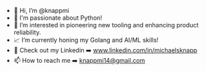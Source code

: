 - 👋 Hi, I’m @knappmi
- 🐍 I'm passionate about Python!
- 👀 I’m interested in pioneering new tooling and enhancing product reliability.
- 📈 I’m currently honing my Golang and AI/ML skills!
- 📢 Check out my Linkedin ➡️ www.linkedin.com/in/michaelsknapp
- 📫 How to reach me ➡️ knappmi14@gmail.com

<!---
knappmi/knappmi is a ✨ special ✨ repository because its `README.md` (this file) appears on your GitHub profile.
You can click the Preview link to take a look at your changes.
--->
